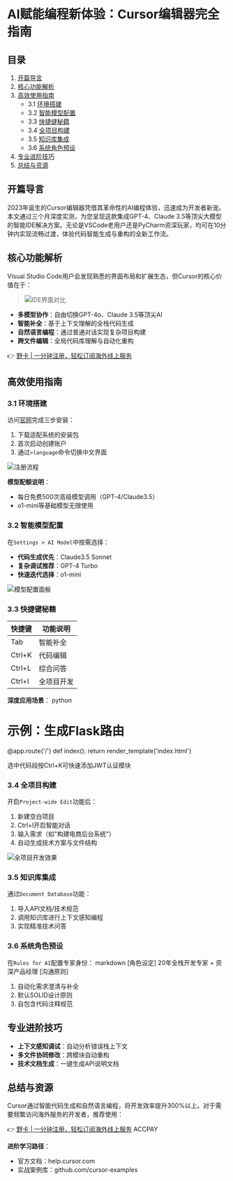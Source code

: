# AI赋能编程新体验：Cursor编辑器完全指南

## 目录
1. [开篇导言](#开篇导言)
2. [核心功能解析](#核心功能解析)
3. [高效使用指南](#高效使用指南)
   - 3.1 [环境搭建](#环境搭建)
   - 3.2 [智能模型配置](#智能模型配置)
   - 3.3 [快捷键秘籍](#快捷键秘籍)
   - 3.4 [全项目构建](#全项目构建)
   - 3.5 [知识库集成](#知识库集成)
   - 3.6 [系统角色预设](#系统角色预设)
4. [专业进阶技巧](#专业进阶技巧)
5. [总结与资源](#总结与资源)

## 开篇导言
2023年诞生的Cursor编辑器凭借其革命性的AI编程体验，迅速成为开发者新宠。本文通过三个月深度实测，为您呈现这款集成GPT-4、Claude 3.5等顶尖大模型的智能IDE解决方案。无论是VSCode老用户还是PyCharm资深玩家，均可在10分钟内实现流畅过渡，体验代码智能生成与重构的全新工作流。

## 核心功能解析
Visual Studio Code用户会发现熟悉的界面布局和扩展生态，但Cursor的核心价值在于：

> ![IDE界面对比](https://bbtdd.com/wp-content/uploads/img/7716634029815493.webp)

- **多模型协作**：自由切换GPT-4o、Claude 3.5等顶尖AI
- **智能补全**：基于上下文理解的全栈代码生成
- **自然语言编程**：通过普通对话实现复杂项目构建
- **跨文件编辑**：全局代码库理解与自动化重构

👉 [野卡 | 一分钟注册，轻松订阅海外线上服务](https://bbtdd.com/yeka)

## 高效使用指南

### 3.1 环境搭建
访问[官网](https://bbtdd.com/yeka)完成三步安装：
1. 下载适配系统的安装包
2. 首次启动创建账户
3. 通过`>language`命令切换中文界面

![注册流程](https://bbtdd.com/wp-content/uploads/img/5144197868440502.webp)

**模型配额说明**：
- 每日免费500次高级模型调用（GPT-4/Claude3.5）
- o1-mini等基础模型无限使用

### 3.2 智能模型配置
在`Settings > AI Model`中按需选择：
- **代码生成优先**：Claude3.5 Sonnet
- **复杂调试推荐**：GPT-4 Turbo
- **快速迭代选择**：o1-mini

![模型配置面板](https://bbtdd.com/wp-content/uploads/img/3198221027557.webp)

### 3.3 快捷键秘籍
| 快捷键 | 功能说明 |
|--------|----------|
| Tab     | 智能补全 |
| Ctrl+K | 代码编辑 |
| Ctrl+L | 综合问答 |
| Ctrl+I | 全项目开发 |

**深度应用场景**：
python
# 示例：生成Flask路由
@app.route('/')
def index():
    return render_template('index.html')

选中代码段按Ctrl+K可快速添加JWT认证模块

### 3.4 全项目构建
开启`Project-wide Edit`功能后：
1. 新建空白项目
2. Ctrl+I开启智能对话
3. 输入需求（如"构建电商后台系统"）
4. 自动生成技术方案与文件结构

![全项目开发效果](https://bbtdd.com/wp-content/uploads/img/875746362.webp)

### 3.5 知识库集成
通过`Document Database`功能：
1. 导入API文档/技术规范
2. 调用知识库进行上下文感知编程
3. 实现精准技术问答

### 3.6 系统角色预设
在`Rules for AI`配置专家身份：
markdown
[角色设定]
20年全栈开发专家 + 资深产品经理
[沟通原则]
1. 自动化需求澄清与补全
2. 默认SOLID设计原则
3. 自包含代码注释规范


## 专业进阶技巧
- **上下文感知调试**：自动分析错误栈上下文
- **多文件协同修改**：跨模块自动重构
- **技术文档生成**：一键生成API说明文档

## 总结与资源
Cursor通过智能代码生成和自然语言编程，将开发效率提升300%以上。对于需要频繁访问海外服务的开发者，推荐使用：

👉 [野卡 | 一分钟注册，轻松订阅海外线上服务](https://bbtdd.com/yeka) ACCPAY

**进阶学习路径**：
- 官方文档：help.cursor.com
- 实战案例库：github.com/cursor-examples